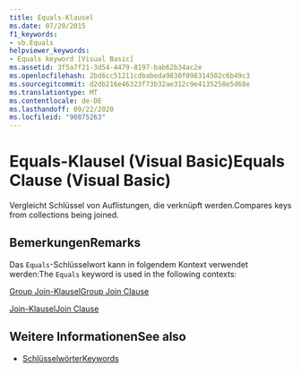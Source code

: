 ```yaml
---
title: Equals-Klausel
ms.date: 07/20/2015
f1_keywords:
- vb.Equals
helpviewer_keywords:
- Equals keyword [Visual Basic]
ms.assetid: 3f5a7f21-3d54-4479-8197-bab62b34ac2e
ms.openlocfilehash: 2bd6cc51211cdbabeda9830f098314502c6b49c3
ms.sourcegitcommit: d2db216e46323f73b32ae312c9e4135258e5d68e
ms.translationtype: MT
ms.contentlocale: de-DE
ms.lasthandoff: 09/22/2020
ms.locfileid: "90875263"
---
```

# <a name="equals-clause-visual-basic"></a><span data-ttu-id="99de1-102">Equals-Klausel (Visual Basic)</span><span class="sxs-lookup"><span data-stu-id="99de1-102">Equals Clause (Visual Basic)</span></span>

<span data-ttu-id="99de1-103">Vergleicht Schlüssel von Auflistungen, die verknüpft werden.</span><span class="sxs-lookup"><span data-stu-id="99de1-103">Compares keys from collections being joined.</span></span>  
  
## <a name="remarks"></a><span data-ttu-id="99de1-104">Bemerkungen</span><span class="sxs-lookup"><span data-stu-id="99de1-104">Remarks</span></span>  

 <span data-ttu-id="99de1-105">Das `Equals`-Schlüsselwort kann in folgendem Kontext verwendet werden:</span><span class="sxs-lookup"><span data-stu-id="99de1-105">The `Equals` keyword is used in the following contexts:</span></span>  
  
 [<span data-ttu-id="99de1-106">Group Join-Klausel</span><span class="sxs-lookup"><span data-stu-id="99de1-106">Group Join Clause</span></span>](group-join-clause.md)  
  
 [<span data-ttu-id="99de1-107">Join-Klausel</span><span class="sxs-lookup"><span data-stu-id="99de1-107">Join Clause</span></span>](join-clause.md)  
  
## <a name="see-also"></a><span data-ttu-id="99de1-108">Weitere Informationen</span><span class="sxs-lookup"><span data-stu-id="99de1-108">See also</span></span>

- [<span data-ttu-id="99de1-109">Schlüsselwörter</span><span class="sxs-lookup"><span data-stu-id="99de1-109">Keywords</span></span>](../keywords/index.md)
